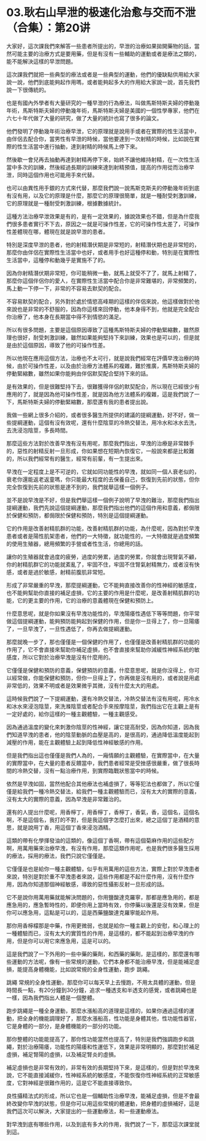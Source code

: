 # 03.耿右山早泄的极速化治愈与交而不泄（合集）：第20讲

大家好，這次課我們來解答一些患者所提出的，早泄的治療如果拋開藥物的話，當然可能主要的治療方式是要用藥，但是有沒有一些輔助的運動或者是療法之類的，能不能解決這樣的早泄問題。

這次課我們就把一些典型的療法或者是一些典型的運動，他們的優缺點供用給大家說一說，他們到底能夠起作用嗎，或者能夠起多大的作用給大家說一說，首先我們說一下很傳統的。

也是有國內外學者有大量研究的一種早泄的行為療法，叫做馬斯特斯夫婦的停動幾年術，馬斯特斯夫婦的停動幾年術，馬斯特斯夫婦是美國的一個性學專家，他們在六七十年代做了大量的研究，做了大量的統計也寫了很多的論文。

他們發明了停動幾年術治療早泄，它的原理就是說用手或者在實際的性生活當中，由伴侶去配合你，當男性有早泄的時候，當他要達到一次射精的時候，比如說在實際的性生活當中進行抽動，達到射精的時候馬上停下來。

然後歇一會兒再去抽動再達到射精再停下來，始終不讓他維持射精，在一次性生活當中多次的訓練，然後經過長期的訓練來達到射精預值，提高的作用從而治療早泄，同時這個作用也可能用手來代替。

也可以由異性用手銀的方式來代替，那麼我們說一說馬斯克斯夫的停動幾年術到底有沒有用，以及它的原理是什麼，那麼它的原理很簡單，就是一種耐受刺激訓練，它的原理就是一種耐受刺激訓練，根據數據統計。

這種方法治療早泄效果是有的，是有一定效果的，據說效果也不錯，但是為什麼我們很多患者實行不下去，原因之一就是可操作性差，它的可操作性太差了，可操作性差體現在哪，體現在就是說早泄的患者。

特別是深度早泄的患者，他的射精潛伏期是非常短的，射精潛伏期也是非常短的，那麼你由伴侶在實際性生活當中也好，或者用手也好這種停和動，特別是在實際性生活當中，這種停和動幾乎是實施不了的。

因為你射精潛伏期非常短，你可能稍微一動，就馬上就受不了了，就馬上射精了，那麼你這個伴侶你的愛人，在實際性生活當中配合你是非常難堪的，非常頻繁的，馬上動一下停一下，非常的不容易去默契的配合。

不容易默契的配合，另外對於處於情慾高峰期的這樣的伴侶來說，他這樣做對於他來說也是非常的不舒服的，因為你這樣來回停動，他本身得不到，他就是完全配合你治療了，他本身在長期當中得不到情慾的滿足。

所以有很多問題，主要是這個原因導致了這種馬斯特斯夫婦的停動緊縮數，雖然原理也很好，耐受刺激訓練，雖然如果能夠堅持下來訓練，效果也是可以的，但是就是由於這個原因，導致了他的可操作性差。

所以他現在應用這個方法，治療也不太可行，就是說我們經常在評價早洩治療的時候，由於可操作性差，以及由於治療方法體系的複雜，難於推廣，馬斯特斯夫婦的停動緊縮數，雖然如果你能夠由伴侶默契配合堅持下來的話。

是有效果的，但是很難堅持下去，很難獲得伴侶的默契配合，所以現在已經很少有應用的了，就是因為他可操作性差，就是因為他方法體系的複雜，這是我們說了一下，馬斯特斯夫婦的停動緊縮數，那麼還有我的患者提出說。

我做一些網上很多介紹的，或者很多醫生所提供的建議的提綱運動，好不好，做一些提綱運動，這個有沒有效呢，還有什麼陰莖的冷熱交替法，用冷水和冰水去洗，去洗浸泡陰莖，多長時間。

那麼這些方法對於改善早洩有沒有用呢，那麼我們指出，早洩的治療是非常棘手的，惡性的射精反射一旦形成，你如果想在短期內恢復它，一般說來都是比較難的，所以我們經常有的醫生，經常有前輩，有一生提出來。

早洩在一定程度上是不可逆的，它就如同功能性的早洩，就如同一個人衰老似的，衰老你還能返老返童嗎，你只能最大程度的去保養自己，恢復到先前的狀態，但你完全恢復到先前的狀態是達不到的，我們就舉這樣一個例子。

並不是說早洩是不好，但是我們舉這樣一個例子說明了早洩的難治，那麼我們指出提綱運動，我們先說這個提綱運動，那麼我們指出他們的這個作用和意義，都侷限於保健和預防，都侷限於保健和預防，特別是這個提綱運動。

它的作用是改善射精肌群的功能，改善射精肌群的功能，為什麼呢，因為對於早洩患者或者是陽性肌架患者，他們的一大特徵，就功能性的，一大特徵就是過度頻繁的使用生殖器，總用頻繁的手營或者性生活，你總用的話。

讓你的生殖器就會過度的疲勞，過度的勞累，過度的勞累，你就會出現腎氣不顧，你的射精肌群它的功能就紊亂了，牢固不住，牢固不住腎氣射精無力，或者沒有快感，或者是過於敏感，射精前腹肌非常短。

形成了非常嚴重的早洩，那麼提綱運動，它不能夠直接改善你的性神經的敏感度，也不能夠幫助你直接的補足虛損，它的主要的作用是什麼呢，是改善射精肌群的功能，它的更主要的作用，它的治療的意義體現在保健和預防上。

什麼意思呢，就是你如果沒有早洩功能性的，早洩陽痿性遇低下等等問題，你平常做這個提綱運動，能夠預防能夠起到保健的作用，但是你一旦得上了，你一旦陽痿了，一旦早洩了，一旦性遇低了，你再去做提綱運動。

那麼就晚一步了，那也僅僅是一個保健的作用了，也僅僅是改善射精肌群的功能的作用了，它不會直接來幫助你補足虛損，也不會直接來幫助你減緩性神經系統的敏感度，所以它對於治療早洩是沒有什麼用的。

它僅僅是保健和預防的意義，保健預防的意義，什麼意思呢，就是你沒得上，你可以經常做，你能保健和預防，但你一旦得上了，你再做是沒有用的，或者說是用處非常低的，效果不明或者是效果微乎其微，沒有什麼太大的用處。

這時候我們說了一下提綱運動，還有冷熱交替法，冷熱交替法有沒有用呢，用冷水和冰水來浸泡陰莖，來洗滌陰莖或者配合手來按摩陰莖，我們指出它在主觀上是有一定好處的，給你這樣的一種主觀體驗，一種主觀感受。

因為通過溫度的變化來刺激你陰莖的性神經，讓它提高耐受，因為你知道，因為我們知道早洩的患者，他的陰莖動脈的血壓是高的，是很高的，通過降低溫度能起到減壓的作用，能在主觀體驗上起到降低性神經敏感的作用。

但是我們指出這也僅僅是我們人為的，一廂情願的主觀體驗，在實際當中，在大量的實際當中，在大量的患者反饋當中，我們患者經常是受挫感很嚴重，做了很長時間的冷熱交替，沒有一點治療作用，到實際臨戰狀態當中的時候。

依然是早洩如固，當然他配合其他療法也補虛損了，等等犯法也都做了，所以它僅僅是給我們一種冷熱交替法，給我們一種主觀體驗而已，沒有太大的實際的意義，沒有太大的實際的意義，因為早洩是非常難治的。

還有的人提出什麼呢，用香檸丁，用香檸丁，香檸丁，香氣，香，這個名，這個名啊，不是這個名，我打的不對，但是我這個字怎麼打出來，總之這個丁是酒精的意思，就是說用丁香，用這個丁香來浸泡酒精。

這類的帶有化學揮發油的這類的，像這個丁香啊，帶有這個菊麻作用的這些配方啊，用萬用藥來治療早洩，有沒有作用，那麼這類作用呢，也是我們很多醫生採用的療法，採用的療法，我們只說它僅僅是。

它僅僅是也是給你一種主觀體驗，似乎有用萬用的這些方法，實際上對於早洩患者來說，特別是對於重不早洩患者來說，這些作用都是不起什麼作用，沒有什麼作用，因為你知道那個神經敏感，導致的惡性攝影反射一旦形成的話。

它不是說你用萬用藥就能解決問題的，你用鹽酸達克羅寧，那都是應急用的，都是應急用的，應急暫時性的，即便你用上當時有效，你停藥以後還是沒有效果，但是你可以應急用，這點是可以的，這是西藥鹽酸達克羅寧能起作用。

那你用香檸檬那是中藥，作用更微弱，也就是給你一種主觀上的安慰，和心理上的一種體驗而已，沒有太大的實質性的作用，是這樣的，都不能起到治療早洩的作用，但是你可以用它來應急用，這是可以的。

這是我們說了一下外用的一些中藥的藥劑，和西藥的藥劑，是這樣的，那麼還有哪些運動的方法呢，像有一些常規的運動，它們本身都不能治療早洩，但是能補足虛損，能提高身體機能，比如說常規的全身性運動，跑步 跳繩。

跳繩 常規的全身性運動，那麼你可以每天早上去慢跑，不用太具體的運動，但是時間長一點，有20分鐘到30分鐘，追求一種透支和半透支的感覺，或者跳繩也是一樣，因為我們指出人體是一個整體。

跑步跳繩是一種全身運動，那麼水漲船高的道理是這樣的，如果你通過這樣的運動，把全身的機能調理好了，那麼水漲船高，性功能是身體其他，性功能性器官，它是身體的一部分，是身體機能的一部分的功能。

那你整體的功能能提高了，那你性功能當然也提高了，特別是我們強調跑步和跳繩，對於治療陽痿，功能性的陽痿和性運低下，效果是非常明顯的，那麼對於補足虛損，補足腎陽的虛損，以及補足腎炎的虛損。

補足虛損也是非常有效的，非常有效的長期堅持下來，是這樣的，但是對於早洩來說，它不能直接減緩你，性神經系統的敏感度，不能恢復你性神經系統的正常敏感度，它對神經是很難作用的，這是它不能直接導致你。

良性攝精法式的形成，所以它也是一個輔助性治療早洩，能補足虛損，但是不會最終改變你早洩的狀態，但是你可以用這些常規的體運動，把身體的虛損補好，這是我們這次可以解決，大家提出的一些運動療法，和一些運動療法。

對早洩到底有哪些作用，以及到底有多大的作用，我們說了一下，那麼這次課堂就到這。